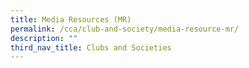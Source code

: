 ```yaml
---
title: Media Resources (MR)
permalink: /cca/club-and-society/media-resource-mr/
description: ""
third_nav_title: Clubs and Societies
---
```

